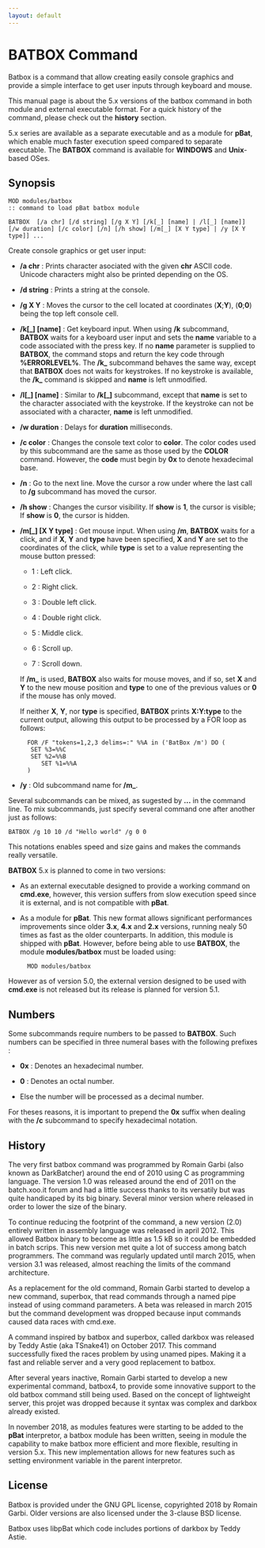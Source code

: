 ```yaml
---
layout: default
---
```

# BATBOX Command #

Batbox is a command that allow creating easily console graphics and provide a 
simple interface to get user inputs through keyboard and mouse.

This manual page is about the 5.x versions of the batbox command in both 
module and external executable format. For a quick history of the command, 
please check out the **history** section.

5.x series are available as a separate executable and as a module for 
**pBat**, which enable much faster execution speed compared to separate 
executable. The **BATBOX** command is available for **WINDOWS** and 
**Unix**-based OSes.

## Synopsis ##

    MOD modules/batbox
    :: command to load pBat batbox module
    
    BATBOX  [/a chr] [/d string] [/g X Y] [/k[_] [name] | /l[_] [name]] [/w duration] [/c color] [/n] [/h show] [/m[_] [X Y type] | /y [X Y type]] ...

Create console graphics or get user input:

* **/a chr** : Prints character asociated with the given **chr** ASCII code. 
  Unicode characters might also be printed depending on the OS.

* **/d string** : Prints a string at the console.

* **/g X Y** : Moves the cursor to the cell located at coordinates 
  \(**X**;**Y**\), \(**0**;**0**\) being the top left console cell.

* **/k\[\_\] \[name\]** : Get keyboard input. When using **/k** subcommand, 
  **BATBOX** waits for a keyboard user input and sets the **name** variable to 
  a code associated with the press key. If no **name** parameter is supplied 
  to **BATBOX**, the command stops and return the key code through 
  **%ERRORLEVEL%**. The **/k\_** subcommand behaves the same way, except that 
  **BATBOX** does not waits for keystrokes. If no keystroke is available, the 
  **/k\_** command is skipped and **name** is left unmodified.

* **/l\[\_\] \[name\]** : Similar to **/k\[\_\]** subcommand, except that 
  **name** is set to the character associated with the keystroke. If the 
  keystroke can not be associated with a character, **name** is left 
  unmodified.

* **/w duration** : Delays for **duration** milliseconds.

* **/c color** : Changes the console text color to **color**. The color codes 
  used by this subcommand are the same as those used by the **COLOR** command. 
  However, the **code** must begin by **0x** to denote hexadecimal base.

* **/n** : Go to the next line. Move the cursor a row under where the last 
  call to **/g** subcommand has moved the cursor.

* **/h show** : Changes the cursor visibility. If **show** is **1**, the 
  cursor is visible; If **show** is **0**, the cursor is hidden.

* **/m\[\_\] \[X Y type\]** : Get mouse input. When using **/m**, **BATBOX** 
  waits for a click, and if **X**, **Y** and **type** have been specified, 
  **X** and **Y** are set to the coordinates of the click, while **type** is 
  set to a value representing the mouse button pressed:

  * 1 : Left click.

  * 2 : Right click.

  * 3 : Double left click.

  * 4 : Double right click.

  * 5 : Middle click.

  * 6 : Scroll up.

  * 7 : Scroll down.

  If **/m\_** is used, **BATBOX** also waits for mouse moves, and if so, set 
  **X** and **Y** to the new mouse position and **type** to one of the 
  previous values or **0** if the mouse has only moved.

  If neither **X**, **Y**, nor **type** is specified, **BATBOX** prints 
  **X:Y:type** to the current output, allowing this output to be processed by 
  a FOR loop as follows:

        FOR /F "tokens=1,2,3 delims=:" %%A in ('BatBox /m') DO (
         SET %3=%%C
         SET %2=%%B
            SET %1=%%A
        )

* **/y** : Old subcommand name for **/m\_**.

Several subcommands can be mixed, as sugested by **...** in the command line. 
To mix subcommands, just specify several command one after another just as 
follows:

    BATBOX /g 10 10 /d "Hello world" /g 0 0

This notations enables speed and size gains and makes the commands really 
versatile.

**BATBOX** 5.x is planned to come in two versions:

* As an external executable designed to provide a working command on 
  **cmd.exe**, however, this version suffers from slow execution speed since 
  it is external, and is not compatible with **pBat**.

* As a module for **pBat**. This new format allows significant performances 
  improvements since older **3.x**, **4.x** and **2.x** versions, running 
  nealy 50 times as fast as the older counterparts. In addition, this module 
  is shipped with **pBat**. However, before being able to use **BATBOX**, the 
  module **modules/batbox** must be loaded using:

        MOD modules/batbox

However as of version 5.0, the external version designed to be used with 
**cmd.exe** is not released but its release is planned for version 5.1. 

## Numbers ##

Some subcommands require numbers to be passed to **BATBOX**. Such numbers can 
be specified in three numeral bases with the following prefixes :

* **0x** : Denotes an hexadecimal number.

* **0** : Denotes an octal number.

* Else the number will be processed as a decimal number. 

For theses reasons, it is important to prepend the **0x** suffix when dealing 
with the **/c** subcommand to specify hexadecimal notation.

## History ##

The very first batbox command was programmed by Romain Garbi \(also known as 
DarkBatcher\) around the end of 2010 using C as programming language. The 
version 1.0 was released around the end of 2011 on the batch.xoo.it forum and 
had a little success thanks to its versatily but was quite handicaped by its 
big binary. Several minor version where released in order to lower the size of 
the binary.

To continue reducing the footprint of the command, a new version \(2.0\) 
entirely written in assembly language was released in april 2012. This allowed 
Batbox binary to become as little as 1.5 kB so it could be embedded in batch 
scrips. This new version met quite a lot of success among batch programmers. 
The command was regularly updated until march 2015, when version 3.1 was 
released, almost reaching the limits of the command architecture.

As a replacement for the old command, Romain Garbi started to develop a new 
command, superbox, that read commands through a named pipe instead of using 
command parameters. A beta was released in march 2015 but the command 
development was dropped because input commands caused data races with cmd.exe.

A command inspired by batbox and superbox, called darkbox was released by 
Teddy Astie \(aka TSnake41\) on October 2017. This command successfully fixed 
the races problem by using unamed pipes. Making it a fast and reliable server 
and a very good replacement to batbox. 

After several years inactive, Romain Garbi started to develop a new 
experimental command, batbox4, to provide some innovative support to the old 
batbox command still being used. Based on the concept of lightweight server, 
this projet was dropped because it syntax was complex and darkbox already 
existed.

In november 2018, as modules features were starting to be added to the 
**pBat** interpretor, a batbox module has been written, seeing in module the 
capability to make batbox more efficient and more flexible, resulting in 
version 5.x. This new implementation allows for new features such as setting 
environment variable in the parent interpretor.

## License ##

Batbox is provided under the GNU GPL license, copyrighted 2018 by Romain 
Garbi. Older versions are also licensed under the 3-clause BSD license.

Batbox uses libpBat which code includes portions of darkbox by Teddy Astie.

